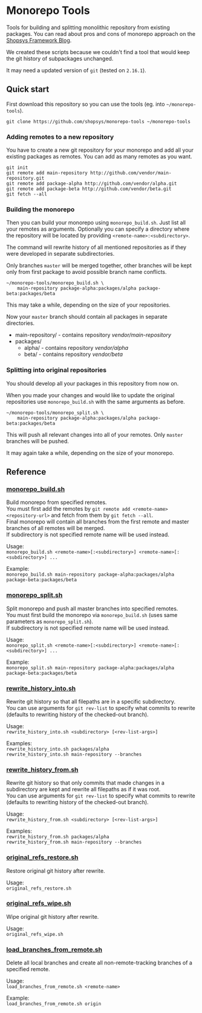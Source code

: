 # Monorepo Tools

Tools for building and splitting monolithic repository from existing packages.
You can read about pros and cons of monorepo approach on the [Shopsys Framework Blog](https://blog.shopsys.com/how-to-maintain-multiple-git-repositories-with-ease-61a5e17152e0).

We created these scripts because we couldn't find a tool that would keep the git history of subpackages unchanged.

It may need a updated version of `git` (tested on `2.16.1`).

## Quick start

First download this repository so you can use the tools (eg. into `~/monorepo-tools`).

```
git clone https://github.com/shopsys/monorepo-tools ~/monorepo-tools
```

### Adding remotes to a new repository
You have to create a new git repository for your monorepo and add all your existing packages as remotes.
You can add as many remotes as you want.

```
git init
git remote add main-repository http://github.com/vendor/main-repository.git
git remote add package-alpha http://github.com/vendor/alpha.git
git remote add package-beta http://github.com/vendor/beta.git
git fetch --all
```

### Building the monorepo
Then you can build your monorepo using `monorepo_build.sh`.
Just list all your remotes as arguments.
Optionally you can specify a directory where the repository will be located by providing `<remote-name>:<subdirectory>`.

The command will rewrite history of all mentioned repositories as if they were developed in separate subdirectories.

Only branches `master` will be merged together, other branches will be kept only from first package to avoid possible branch name conflicts.

```
~/monorepo-tools/monorepo_build.sh \
    main-repository package-alpha:packages/alpha package-beta:packages/beta
```

This may take a while, depending on the size of your repositories.

Now your `master` branch should contain all packages in separate directories.
* main-repository/ - contains repository *vendor/main-repository*
* packages/
  * alpha/ - contains repository *vendor/alpha*
  * beta/ - contains repository *vendor/beta*

### Splitting into original repositories
You should develop all your packages in this repository from now on.

When you made your changes and would like to update the original repositories use `monorepo_build.sh` with the same arguments as before.

```
~/monorepo-tools/monorepo_split.sh \
    main-repository package-alpha:packages/alpha package-beta:packages/beta
```

This will push all relevant changes into all of your remotes.
Only `master` branches will be pushed.

It may again take a while, depending on the size of your monorepo.

## Reference

### [monorepo_build.sh](./monorepo_build.sh)
Build monorepo from specified remotes.  
You must first add the remotes by `git remote add <remote-name> <repository-url>` and fetch from them by `git fetch --all`.  
Final monorepo will contain all branches from the first remote and master branches of all remotes will be merged.  
If subdirectory is not specified remote name will be used instead.

Usage:  
`monorepo_build.sh <remote-name>[:<subdirectory>] <remote-name>[:<subdirectory>] ...`

Example:  
`monorepo_build.sh main-repository package-alpha:packages/alpha package-beta:packages/beta`

### [monorepo_split.sh](./monorepo_split.sh)
Split monorepo and push all master branches into specified remotes.  
You must first build the monorepo via `monorepo_build.sh` (uses same parameters as `monorepo_split.sh`).  
If subdirectory is not specified remote name will be used instead.

Usage:  
`monorepo_split.sh <remote-name>[:<subdirectory>] <remote-name>[:<subdirectory>] ...`

Example:  
`monorepo_split.sh main-repository package-alpha:packages/alpha package-beta:packages/beta`

### [rewrite_history_into.sh](./rewrite_history_into.sh)
Rewrite git history so that all filepaths are in a specific subdirectory.  
You can use arguments for `git rev-list` to specify what commits to rewrite (defaults to rewriting history of the checked-out branch).

Usage:  
`rewrite_history_into.sh <subdirectory> [<rev-list-args>]`

Examples:  
`rewrite_history_into.sh packages/alpha`  
`rewrite_history_into.sh main-repository --branches`

### [rewrite_history_from.sh](./rewrite_history_from.sh)
Rewrite git history so that only commits that made changes in a subdirectory are kept and rewrite all filepaths as if it was root.  
You can use arguments for `git rev-list` to specify what commits to rewrite (defaults to rewriting history of the checked-out branch).

Usage:  
`rewrite_history_from.sh <subdirectory> [<rev-list-args>]`

Examples:  
`rewrite_history_from.sh packages/alpha`  
`rewrite_history_from.sh main-repository --branches`

### [original_refs_restore.sh](./original_refs_restore.sh)
Restore original git history after rewrite.

Usage:  
`original_refs_restore.sh`

### [original_refs_wipe.sh](./original_refs_wipe.sh)
Wipe original git history after rewrite.

Usage:  
`original_refs_wipe.sh`

### [load_branches_from_remote.sh](./load_branches_from_remote.sh)
Delete all local branches and create all non-remote-tracking branches of a specified remote.

Usage:  
`load_branches_from_remote.sh <remote-name>`

Example:  
`load_branches_from_remote.sh origin`

